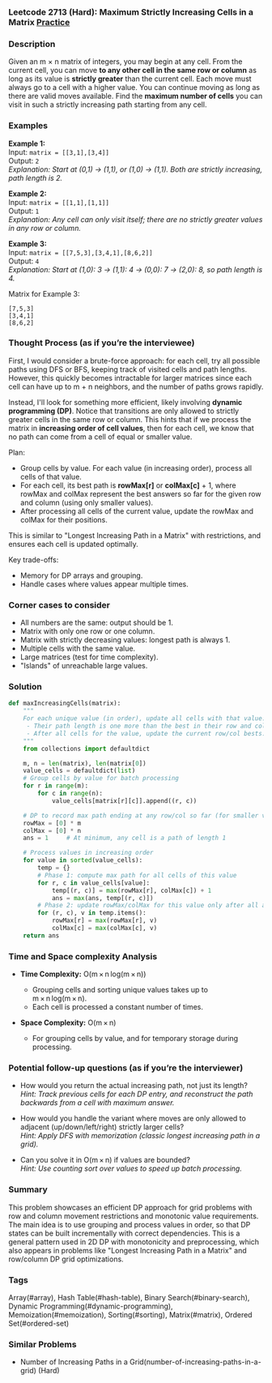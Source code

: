 ### Leetcode 2713 (Hard): Maximum Strictly Increasing Cells in a Matrix [Practice](https://leetcode.com/problems/maximum-strictly-increasing-cells-in-a-matrix)

### Description  
Given an m × n matrix of integers, you may begin at any cell. From the current cell, you can move **to any other cell in the same row or column** as long as its value is **strictly greater** than the current cell. Each move must always go to a cell with a higher value. You can continue moving as long as there are valid moves available. Find the **maximum number of cells** you can visit in such a strictly increasing path starting from any cell.

### Examples  

**Example 1:**  
Input: `matrix = [[3,1],[3,4]]`  
Output: `2`  
*Explanation: Start at (0,1) → (1,1), or (1,0) → (1,1). Both are strictly increasing, path length is 2.*

**Example 2:**  
Input: `matrix = [[1,1],[1,1]]`  
Output: `1`  
*Explanation: Any cell can only visit itself; there are no strictly greater values in any row or column.*

**Example 3:**  
Input: `matrix = [[7,5,3],[3,4,1],[8,6,2]]`  
Output: `4`  
*Explanation: Start at (1,0): 3 → (1,1): 4 → (0,0): 7 → (2,0): 8, so path length is 4.*  

Matrix for Example 3:
```
[7,5,3]
[3,4,1]
[8,6,2]
```

### Thought Process (as if you’re the interviewee)  

First, I would consider a brute-force approach: for each cell, try all possible paths using DFS or BFS, keeping track of visited cells and path lengths. However, this quickly becomes intractable for larger matrices since each cell can have up to m + n neighbors, and the number of paths grows rapidly.

Instead, I'll look for something more efficient, likely involving **dynamic programming (DP)**. Notice that transitions are only allowed to strictly greater cells in the same row or column. This hints that if we process the matrix in **increasing order of cell values**, then for each cell, we know that no path can come from a cell of equal or smaller value.

Plan:
- Group cells by value. For each value (in increasing order), process all cells of that value.
- For each cell, its best path is **rowMax[r]** or **colMax[c]** + 1, where rowMax and colMax represent the best answers so far for the given row and column (using only smaller values).
- After processing all cells of the current value, update the rowMax and colMax for their positions.

This is similar to "Longest Increasing Path in a Matrix" with restrictions, and ensures each cell is updated optimally.

Key trade-offs:
- Memory for DP arrays and grouping.
- Handle cases where values appear multiple times.

### Corner cases to consider  
- All numbers are the same: output should be 1.
- Matrix with only one row or one column.
- Matrix with strictly decreasing values: longest path is always 1.
- Multiple cells with the same value.
- Large matrices (test for time complexity).
- "Islands" of unreachable large values.

### Solution

```python
def maxIncreasingCells(matrix):
    """
    For each unique value (in order), update all cells with that value:
     - Their path length is one more than the best in their row and column so far (with smaller numbers only).
     - After all cells for the value, update the current row/col bests.
    """
    from collections import defaultdict

    m, n = len(matrix), len(matrix[0])
    value_cells = defaultdict(list)
    # Group cells by value for batch processing
    for r in range(m):
        for c in range(n):
            value_cells[matrix[r][c]].append((r, c))

    # DP to record max path ending at any row/col so far (for smaller values only)
    rowMax = [0] * m
    colMax = [0] * n
    ans = 1     # At minimum, any cell is a path of length 1

    # Process values in increasing order
    for value in sorted(value_cells):
        temp = {}
        # Phase 1: compute max path for all cells of this value
        for r, c in value_cells[value]:
            temp[(r, c)] = max(rowMax[r], colMax[c]) + 1
            ans = max(ans, temp[(r, c)])
        # Phase 2: update rowMax/colMax for this value only after all are computed
        for (r, c), v in temp.items():
            rowMax[r] = max(rowMax[r], v)
            colMax[c] = max(colMax[c], v)
    return ans
```

### Time and Space complexity Analysis  

- **Time Complexity:** O(m × n log(m × n))  
  - Grouping cells and sorting unique values takes up to m × n log(m × n).
  - Each cell is processed a constant number of times.

- **Space Complexity:** O(m × n)  
  - For grouping cells by value, and for temporary storage during processing.

### Potential follow-up questions (as if you’re the interviewer)

- How would you return the actual increasing path, not just its length?  
  *Hint: Track previous cells for each DP entry, and reconstruct the path backwards from a cell with maximum answer.*

- How would you handle the variant where moves are only allowed to adjacent (up/down/left/right) strictly larger cells?  
  *Hint: Apply DFS with memorization (classic longest increasing path in a grid).*

- Can you solve it in O(m × n) if values are bounded?  
  *Hint: Use counting sort over values to speed up batch processing.*

### Summary
This problem showcases an efficient DP approach for grid problems with row and column movement restrictions and monotonic value requirements. The main idea is to use grouping and process values in order, so that DP states can be built incrementally with correct dependencies. This is a general pattern used in 2D DP with monotonicity and preprocessing, which also appears in problems like "Longest Increasing Path in a Matrix" and row/column DP grid optimizations.

### Tags
Array(#array), Hash Table(#hash-table), Binary Search(#binary-search), Dynamic Programming(#dynamic-programming), Memoization(#memoization), Sorting(#sorting), Matrix(#matrix), Ordered Set(#ordered-set)

### Similar Problems
- Number of Increasing Paths in a Grid(number-of-increasing-paths-in-a-grid) (Hard)